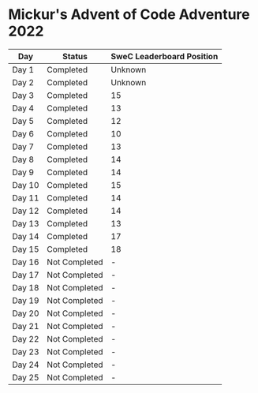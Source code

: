 ﻿# Mickur's Advent of Code Adventure 2022

| Day    | Status        | SweC Leaderboard Position |
|--------|---------------|---------------------------|
| Day 1  | Completed     | Unknown                   |
| Day 2  | Completed     | Unknown                   |
| Day 3  | Completed     | 15                        |
| Day 4  | Completed     | 13                        |
| Day 5  | Completed     | 12                        |
| Day 6  | Completed     | 10                        |
| Day 7  | Completed     | 13                        |
| Day 8  | Completed     | 14                        |
| Day 9  | Completed     | 14                        |
| Day 10 | Completed     | 15                        |
| Day 11 | Completed     | 14                        |
| Day 12 | Completed     | 14                        |
| Day 13 | Completed     | 13                        |
| Day 14 | Completed     | 17                        |
| Day 15 | Completed     | 18                        |
| Day 16 | Not Completed | -                         |
| Day 17 | Not Completed | -                         |
| Day 18 | Not Completed | -                         |
| Day 19 | Not Completed | -                         |
| Day 20 | Not Completed | -                         |
| Day 21 | Not Completed | -                         |
| Day 22 | Not Completed | -                         |
| Day 23 | Not Completed | -                         |
| Day 24 | Not Completed | -                         |
| Day 25 | Not Completed | -                         |
